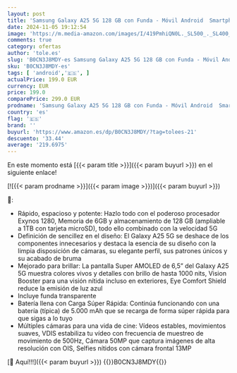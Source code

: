 ```yaml
---
layout: post
title: 'Samsung Galaxy A25 5G 128 GB con Funda - Móvil Android  Smartphone Libre  Carga Rápida  Cámara 50 MP  Amarillo  Versión Española '
date: 2024-11-05 19:12:54
image: 'https://m.media-amazon.com/images/I/419PmhiQN0L._SL500_._SL400_.jpg'
comments: true
category: ofertas
author: 'tole.es'
slug: 'B0CN3J8MDY-es Samsung Galaxy A25 5G 128 GB con Funda - Móvil Android...'
sku: 'B0CN3J8MDY-es'
tags: [ 'android','🇪🇸', ]
actualPrice: 199.0 EUR
currency: EUR
price: 199.0
comparePrice: 299.0 EUR
prodname: 'Samsung Galaxy A25 5G 128 GB con Funda - Móvil Android  Smartphone Libre  Carga Rápida  Cámara 50 MP  Amarillo  Versión Española '
country: 'es'
flag: '🇪🇸'
brand: ''
buyurl: 'https://www.amazon.es/dp/B0CN3J8MDY/?tag=tolees-21'
descuento: '33.44'
average: '219.6975'
---
```


En este momento está [{{< param title >}}]({{< param buyurl >}}) en el siguiente enlace!

[![{{< param prodname >}}]({{< param image >}})]({{< param buyurl >}})

🔎:

- Rápido, espacioso y potente: Hazlo todo con el poderoso procesador Exynos 1280, Memoria de 6GB y almacenamiento de 128 GB (ampliable a 1TB con tarjeta microSD), todo ello combinado con la velocidad 5G
- Definición de sencillez en el diseño: El Galaxy A25 5G se deshace de los componentes innecesarios y destaca la esencia de su diseño con la limpia disposición de cámaras, su elegante perfil, sus patrones únicos y su acabado de bruma
- Mejorado para brillar: La pantalla Super AMOLED de 6,5” del Galaxy A25 5G muestra colores vivos y detalles con brillo de hasta 1000 nits, Vision Booster para una visión nítida incluso en exteriores, Eye Comfort Shield reduce la emisión de luz azul
- Incluye funda transparente
- Batería llena con Carga Súper Rápida: Continúa funcionando con una batería (típica) de 5.000 mAh que se recarga de forma súper rápida para que sigas a lo tuyo
- Múltiples cámaras para una vida de cine: Vídeos estables, movimientos suaves, VDIS estabiliza tu vídeo con frecuencia de muestreo de movimiento de 500Hz, Cámara 50MP que captura imágenes de alta resolución con OIS, Selfies nítidos con cámara frontal 13MP

[🛒 Aquí!!!]({{< param buyurl >}})
{{<world>}}B0CN3J8MDY{{</world>}}
